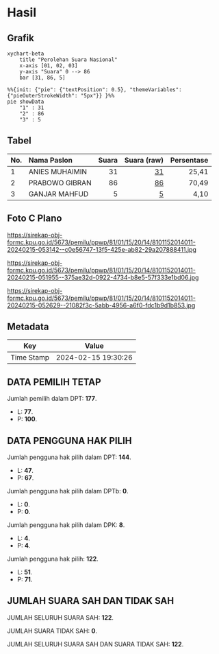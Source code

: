 # Hasil

## Grafik

```mermaid
xychart-beta
    title "Perolehan Suara Nasional"
    x-axis [01, 02, 03]
    y-axis "Suara" 0 --> 86
    bar [31, 86, 5]
```

```mermaid
%%{init: {"pie": {"textPosition": 0.5}, "themeVariables": {"pieOuterStrokeWidth": "5px"}} }%%
pie showData
    "1" : 31
    "2" : 86
    "3" : 5
```

## Tabel

| No. | Nama Paslon    | Suara | Suara (raw) | Persentase |
|:--- |:-------------- | -----:| -----------:| ----------:|
| 1   | ANIES MUHAIMIN | 31    | [31][p-1]   | 25,41      |
| 2   | PRABOWO GIBRAN | 86    | [86][p-2]   | 70,49      |
| 3   | GANJAR MAHFUD  | 5     | [5][p-3]    | 4,10       |


[p-1]: https://github.com/gigit-pemilu/pemilu-2024/blob/main/pilpres/hitung-suara/sub/81-maluku/sub/01-maluku-tengah/sub/15-leihitu/sub/2014-hitumessing/sub/011-tps/sub/paslon-1.txt
[p-2]: https://github.com/gigit-pemilu/pemilu-2024/blob/main/pilpres/hitung-suara/sub/81-maluku/sub/01-maluku-tengah/sub/15-leihitu/sub/2014-hitumessing/sub/011-tps/sub/paslon-2.txt
[p-3]: https://github.com/gigit-pemilu/pemilu-2024/blob/main/pilpres/hitung-suara/sub/81-maluku/sub/01-maluku-tengah/sub/15-leihitu/sub/2014-hitumessing/sub/011-tps/sub/paslon-3.txt

## Foto C Plano

https://sirekap-obj-formc.kpu.go.id/5673/pemilu/ppwp/81/01/15/20/14/8101152014011-20240215-053142--c0e56747-13f5-425e-ab82-29a207888411.jpg

https://sirekap-obj-formc.kpu.go.id/5673/pemilu/ppwp/81/01/15/20/14/8101152014011-20240215-051955--375ae32d-0922-4734-b8e5-57f333e1bd06.jpg

https://sirekap-obj-formc.kpu.go.id/5673/pemilu/ppwp/81/01/15/20/14/8101152014011-20240215-052629--21082f3c-5abb-4956-a6f0-fdc1b9d1b853.jpg


## Metadata

| Key        | Value               |
| ---------- | ------------------- |
| Time Stamp | 2024-02-15 19:30:26 |


## DATA PEMILIH TETAP

Jumlah pemilih dalam DPT: **177**.
 * L: **77**.
 * P: **100**.

## DATA PENGGUNA HAK PILIH

Jumlah pengguna hak pilih dalam DPT: **144**.
 * L: **47**.
 * P: **67**.

Jumlah pengguna hak pilih dalam DPTb: **0**.
 * L: **0**.
 * P: **0**.

Jumlah pengguna hak pilih dalam DPK: **8**.
 * L: **4**.
 * P: **4**.

Jumlah pengguna hak pilih: **122**.
 * L: **51**.
 * P: **71**.

## JUMLAH SUARA SAH DAN TIDAK SAH

JUMLAH SELURUH SUARA SAH: **122**.

JUMLAH SUARA TIDAK SAH: **0**.

JUMLAH SELURUH SUARA SAH DAN SUARA TIDAK SAH: **122**.


